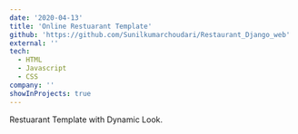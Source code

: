 ```yaml
---
date: '2020-04-13'
title: 'Online Restuarant Template'
github: 'https://github.com/Sunilkumarchoudari/Restaurant_Django_web'
external: ''
tech:
  - HTML
  - Javascript
  - CSS
company: ''
showInProjects: true
---
```


Restuarant Template with Dynamic Look.
